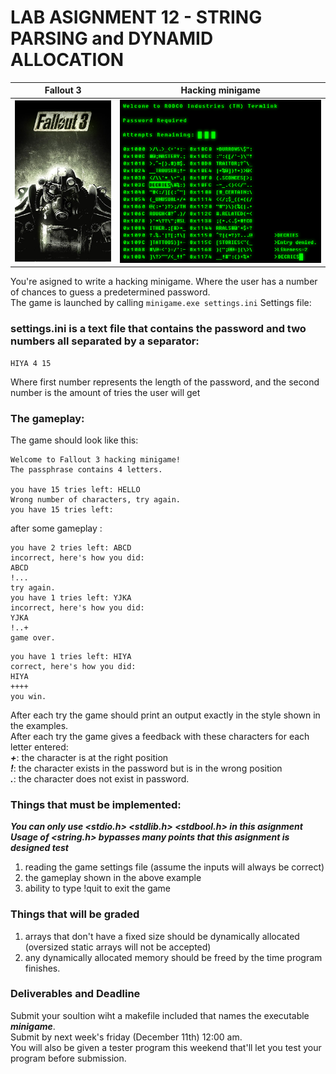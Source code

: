 # LAB ASIGNMENT 12 - STRING PARSING and DYNAMID ALLOCATION
Fallout 3             |  Hacking minigame
:-------------------------:|:-------------------------:
![Fallout 3 cover art](../images/Fallout_3_cover_art.png)|  ![Hacking minigame](../images/fallout_hacking_minigame.png)

You're asigned to write a hacking minigame. Where the user has a number of chances to guess a predetermined password.  
The game is launched by calling  ``minigame.exe settings.ini``
Settings file:

### settings.ini is a text file that contains the password and two numbers all separated by a separator:
```
HIYA 4 15
```
Where first number represents the length of the password, and the second number is the amount of tries the user will get

### The gameplay:
The game should look like this:
```
Welcome to Fallout 3 hacking minigame!
The passphrase contains 4 letters.

you have 15 tries left: HELLO
Wrong number of characters, try again.
you have 15 tries left:
```
after some gameplay :
```
you have 2 tries left: ABCD
incorrect, here's how you did:
ABCD
!...
try again.
you have 1 tries left: YJKA
incorrect, here's how you did:
YJKA
!..+
game over.
```
```
you have 1 tries left: HIYA
correct, here's how you did:
HIYA
++++
you win.
```

After each try the game should print an output exactly in the style shown in the examples.  
After each try the game gives a feedback with these characters for each letter entered:  
***+***: the character is at the right position  
***!***: the character exists in the password but is in the wrong position  
***.***: the character does not exist in password.

### Things that must be implemented:
***You can only use <stdio.h> <stdlib.h> <stdbool.h> in this asignment***  
***Usage of <string.h> bypasses many points that this asignment is designed test***  
1. reading the game settings file (assume the inputs will always be correct)
2. the gameplay shown in the above example
3. ability to type !quit to exit the game

### Things that will be graded
1. arrays that don't have a fixed size should be dynamically allocated (oversized static arrays will not be accepted)
2. any dynamically allocated memory should be freed by the time program finishes.


### Deliverables and Deadline
Submit your soultion wiht a makefile included that names the executable ***minigame***.  
Submit by next week's friday (December 11th) 12:00 am.  
You will also be given a tester program this weekend that'll let you test your program before submission.  


